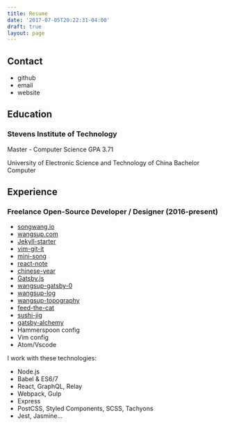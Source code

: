 ```yaml
---
title: Resume
date: '2017-07-05T20:22:31-04:00'
draft: true
layout: page
---
```


## Contact
* github
* email
* website


## Education

### Stevens Institute of Technology
Master - Computer Science  GPA 3.71

University of Electronic Science and Technology of China 
Bachelor Computer 


## Experience
### Freelance Open-Source Developer / Designer (2016-present)
* [songwang.io](songwang.io)
* [wangsup.com](https://wangsup.netlify.com)
* [Jekyll-starter](https://github.com/budparr/jekyll-starter)
* [vim-git-it](https://github.com/wangsongiam/vim-git-it)
* [mini-song](http://minisong.life/)
* [react-note](https://github.com/wangsongiam/react-note)
* [chinese-year](https://github.com/wangsongiam/chinese-year)
* [Gatsby.js](https://github.com/gatsbyjs/gatsby)
* [wangsup-gatsby-0](https://github.com/wangsongiam/gatsby-blog)
* [wangsup-log](https://wangsup-log.netlify.com/)
* [wangsup-topography](https://wangsup-archive.netlify.com/)
* [feed-the-cat](https://github.com/wangsongiam/feed-the-cat)
* [sushi-jig](https://github.com/wangsongiam/sushiJig)
* [gatsby-alchemy](https://alchemy.netlify.com/)
* Hammerspoon config
* Vim config
* Atom/Vscode


I work with these technologies:
* Node.js
* Babel & ES6/7
* React, GraphQL, Relay
* Webpack, Gulp
* Express
* PostCSS, Styled Components, SCSS, Tachyons
* Jest, Jasmine...
